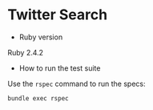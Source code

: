 # Twitter Search

* Ruby version

Ruby 2.4.2

* How to run the test suite

Use the `rspec` command to run the specs:

```
bundle exec rspec
```
